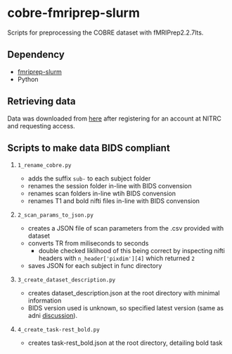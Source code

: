 # cobre-fmriprep-slurm
Scripts for preprocessing the COBRE dataset with fMRIPrep2.2.7lts.
## Dependency
- [fmriprep-slurm](https://simexp-documentation.readthedocs.io/en/latest/giga_preprocessing/preprocessing.html)
- Python
## Retrieving data
Data was downloaded from [here](http://fcon_1000.projects.nitrc.org/indi/retro/cobre.html) after registering for an account at NITRC and requesting access.

## Scripts to make data BIDS compliant
1. `1_rename_cobre.py`
    - adds the suffix `sub-` to each subject folder
    - renames the session folder in-line with BIDS convension
    - renames scan folders in-line wtih BIDS convension
    - renames T1 and bold nifti files in-line with BIDS convension

2. `2_scan_params_to_json.py`
    - creates a JSON file of scan parameters from the .csv provided with dataset
    - converts TR from miliseconds to seconds
        - double checked liklihood of this being correct by inspecting nifti headers with `n_header['pixdim'][4]` which returned `2`
    - saves JSON for each subject in func directory

3. `3_create_dataset_description.py`
    -  creates dataset_description.json at the root directory with minimal information
    -  BIDS version used is unknown, so specified latest version (same as adni [discussion]( https://neurostars.org/t/what-bids-version-to-use-for-legacy-dataset/25619)).

4. `4_create_task-rest_bold.py`
    - creates task-rest_bold.json at the root directory, detailing bold task

